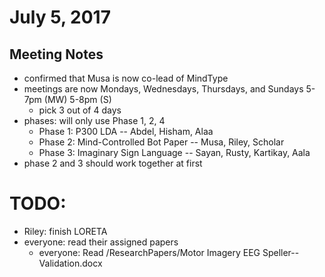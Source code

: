 # July 5, 2017

## Meeting Notes
- confirmed that Musa is now co-lead of MindType
- meetings are now Mondays, Wednesdays, Thursdays, and Sundays 5-7pm (MW) 5-8pm (S)
  - pick 3 out of 4 days
- phases: will only use Phase 1, 2, 4
  - Phase 1: P300 LDA -- Abdel, Hisham, Alaa
  - Phase 2: Mind-Controlled Bot Paper -- Musa, Riley, Scholar
  - Phase 3: Imaginary Sign Language -- Sayan, Rusty, Kartikay, Aala
- phase 2 and 3 should work together at first
# TODO:
- Riley: finish LORETA 
- everyone: read their assigned papers
  - everyone: Read /ResearchPapers/Motor Imagery EEG Speller--Validation.docx
